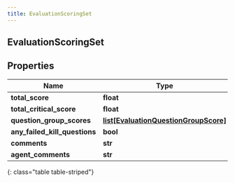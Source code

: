 ```yaml
---
title: EvaluationScoringSet
---
```

## EvaluationScoringSet

## Properties

|Name | Type | Description | Notes|
|------------ | ------------- | ------------- | -------------|
| **total_score** | **float** |  | [optional] |
| **total_critical_score** | **float** |  | [optional] |
| **question_group_scores** | [**list[EvaluationQuestionGroupScore]**](EvaluationQuestionGroupScore.html) |  | [optional] |
| **any_failed_kill_questions** | **bool** |  | [optional] |
| **comments** | **str** |  | [optional] |
| **agent_comments** | **str** |  | [optional] |
{: class="table table-striped"}



